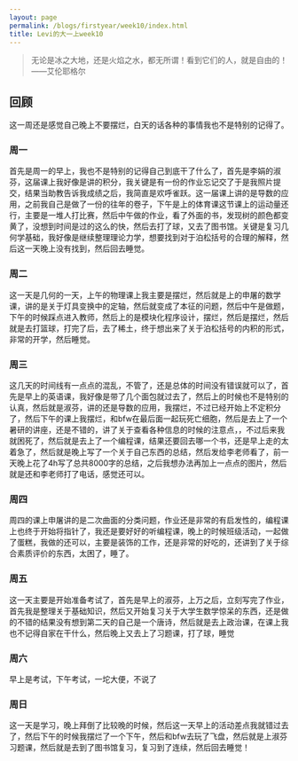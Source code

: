 ```yaml
---
layout: page
permalink: /blogs/firstyear/week10/index.html
title: Levi的大一上week10
---
```

>无论是冰之大地，还是火焰之水，都无所谓！看到它们的人，就是自由的！ ——艾伦耶格尔


## 回顾
这一周还是感觉自己晚上不要摆烂，白天的话各种的事情我也不是特别的记得了。
### 周一
首先是周一的早上，我也不是特别的记得自己到底干了什么了，首先是李娟的淑芬，这届课上我好像是讲的积分，我关键是有一份的作业忘记交了于是我照片提交，结果当助教告诉我成绩之后，我简直是欢呼雀跃。这一届课上讲的是导数的应用，之前我自己是做了一份的往年的卷子，下午是上的体育课这节课上的运动量还行，主要是一堆人打比赛，然后中午做的作业，看了外面的书，发现树的颜色都变黄了，没想到时间是过的这么的快，然后去打了球，又去了图书馆。关键是复习几何学基础，我好像是继续整理理论力学，想要找到对于泊松括号的合理的解释，然后这一天晚上没有找到，然后回去睡觉。
<br>

### 周二
这一天是几何的一天，上午的物理课上我主要是摆烂，然后就是上的申屠的数学课，讲的是关于灯具变换中的定轴，然后就变成了本征的问题，然后中午是做题，下午的时候踩点进入教师，然后上的是模块化程序设计，摆烂，然后是摆烂，然后就是去打篮球，打完了后，去了稀土，终于想出来了关于泊松括号的内积的形式，非常的开学，然后睡觉。
<br>

### 周三
这几天的时间线有一点点的混乱，不管了，还是总体的时间没有错误就可以了，首先是早上的英语课，我好像是带了几个面包就过去了，然后上的时候也不是特别的认真，然后就是淑芬，讲的还是导数的应用，我摆烂，不过已经开始上不定积分了，然后下午的课上我摆烂，和bfw在最后面一起玩死亡细胞，然后是去上了一个暑研的讲座，还是不错的，讲了关于查看各种信息的时候的注意点，，不过后来我就困死了，然后就是去上了一个编程课，结果还要回去哪一个书，还是早上走的太着急了，然后就是晚上写了一个关于自己东西的总结，然后发给李老师看了，前一天晚上花了4h写了总共8000字的总结，之后我想办法再加上一点点的图片，然后就是还和李老师打了电话，感觉还可以。
<br>

### 周四
周四的课上申屠讲的是二次曲面的分类问题，作业还是非常的有启发性的，编程课上也终于开始将指针了，我还是要好好的听编程课，晚上的时候班级活动，一起做了蛋糕，我做的还可以，主要是装饰的工作，还是非常的好吃的，还讲到了关于综合素质评价的东西，太困了，睡了。
<br>

### 周五
这一天主要是开始准备考试了，首先是早上的淑芬，上万之后，立刻写完了作业，首先我是整理关于基础知识，然后又开始复习关于大学生数学惊呆的东西，还是做的不错的结果没有想到第二天的自己是一个唐诗，然后就是去上政治课，在课上我也不记得自家在干什么，然后晚上又去上了习题课，打了球，睡觉
<br>

### 周六
早上是考试，下午考试，一坨大便，不说了
<br>

### 周日
这一天是学习，晚上拜倒了比较晚的时候，然后这一天早上的活动差点我就错过去了，然后下午的时候我摆烂了一个下午，然后和bfw去玩了飞盘，然后就是上淑芬习题课，然后就是去到了图书馆复习，复习到了连续，然后回去睡觉！
<br>

